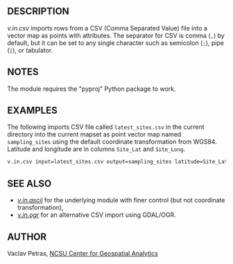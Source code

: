 ## DESCRIPTION

*v.in.csv* imports rows from a CSV (Comma Separated Value) file into a
vector map as points with attributes. The separator for CSV is comma
(`,`) by default, but it can be set to any single character such as
semicolon (`;`), pipe (`|`), or tabulator.

## NOTES

The module requires the "pyproj" Python package to work.

## EXAMPLES

The following imports CSV file called `latest_sites.csv` in the current
directory into the current mapset as point vector map named
`sampling_sites` using the default coordinate transformation from WGS84.
Latitude and longitude are in columns `Site_Lat` and `Site_Long`.

```sh
v.in.csv input=latest_sites.csv output=sampling_sites latitude=Site_Lat longitude=Site_Long
```

## SEE ALSO

  - *[v.in.ascii](https://grass.osgeo.org/grass-stable/manuals/v.in.ascii.html)*
    for the underlying module with finer control (but not coordinate
    transformation),
  - *[v.in.ogr](https://grass.osgeo.org/grass-stable/manuals/v.in.ogr.html)*
    for an alternative CSV import using GDAL/OGR.

## AUTHOR

Vaclav Petras, [NCSU Center for Geospatial
Analytics](https://cnr.ncsu.edu/geospatial/)
